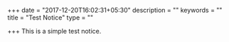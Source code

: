 +++
date = "2017-12-20T16:02:31+05:30"
description = ""
keywords = ""
title = "Test Notice"
type = ""

+++
This is a simple test notice.